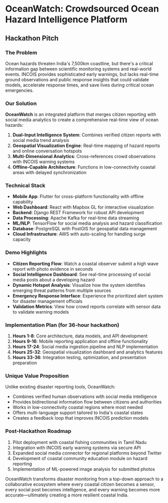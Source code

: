 # OceanWatch: Crowdsourced Ocean Hazard Intelligence Platform

## Hackathon Pitch

### The Problem
Ocean hazards threaten India's 7,500km coastline, but there's a critical information gap between scientific monitoring systems and real-world events. INCOIS provides sophisticated early warnings, but lacks real-time ground observations and public response insights that could validate models, accelerate response times, and save lives during critical ocean emergencies.

### Our Solution
**OceanWatch** is an integrated platform that merges citizen reporting with social media analytics to create a comprehensive real-time view of ocean hazards:

1. **Dual-Input Intelligence System**: Combines verified citizen reports with social media trend analysis
2. **Geospatial Visualization Engine**: Real-time mapping of hazard reports and online conversation hotspots
3. **Multi-Dimensional Analytics**: Cross-references crowd observations with INCOIS warning systems
4. **Offline-Capable Architecture**: Functions in low-connectivity coastal areas with delayed synchronization

### Technical Stack
- **Mobile App**: Flutter for cross-platform functionality with offline capability
- **Web Dashboard**: React with Mapbox GL for interactive visualization
- **Backend**: Django REST Framework for robust API development
- **Data Processing**: Apache Kafka for real-time data streaming
- **ML/NLP**: TensorFlow for social media analysis and hazard classification
- **Database**: PostgreSQL with PostGIS for geospatial data management
- **Cloud Infrastructure**: AWS with auto-scaling for handling surge capacity

### Demo Highlights
- **Citizen Reporting Flow**: Watch a coastal observer submit a high wave report with photo evidence in seconds
- **Social Intelligence Dashboard**: See real-time processing of social media posts about a developing hazard
- **Dynamic Hotspot Analysis**: Visualize how the system identifies emerging threat patterns from multiple sources
- **Emergency Response Interface**: Experience the prioritized alert system for disaster management officials
- **Validation Metrics**: View how crowd reports correlate with sensor data to validate warning models

### Implementation Plan (for 36-hour hackathon)
1. **Hours 1-8**: Core architecture, data models, and API development
2. **Hours 9-16**: Mobile reporting application and offline functionality
3. **Hours 17-24**: Social media ingestion pipeline and NLP implementation
4. **Hours 25-32**: Geospatial visualization dashboard and analytics features
5. **Hours 33-36**: Integration testing, optimization, and presentation preparation

### Unique Value Proposition
Unlike existing disaster reporting tools, OceanWatch:
- Combines verified human observations with social media intelligence
- Provides bidirectional information flow between citizens and authorities
- Works in low-connectivity coastal regions where most needed
- Offers multi-language support tailored to India's coastal states
- Creates a feedback loop that improves INCOIS prediction models

### Post-Hackathon Roadmap
1. Pilot deployment with coastal fishing communities in Tamil Nadu
2. Integration with INCOIS early warning systems via secure API
3. Expanded social media connector for regional platforms beyond Twitter
4. Development of coastal community education module on hazard reporting
5. Implementation of ML-powered image analysis for submitted photos

OceanWatch transforms disaster monitoring from a top-down approach to a collaborative ecosystem where every coastal citizen becomes a sensor, every social post becomes intelligence, and every warning becomes more accurate—ultimately creating a more resilient coastal India.